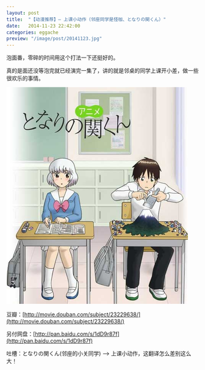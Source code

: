 ```yaml
---
layout: post
title:  "【动漫推荐】— 上课小动作（邻座同学是怪咖、となりの関くん）"
date:   2014-11-23 22:42:00
categories: eggache
preview: "/image/post/20141123.jpg"
---
```


泡面番，零碎的时间用这个打法一下还挺好的。

真的是面还没等泡完就已经演完一集了，讲的就是邻桌的同学上课开小差，做一些很欢乐的事情。

![/image/post/20141123.jpg](/image/post/20141123.jpg)

豆瓣：[http://movie.douban.com/subject/23229638/](http://movie.douban.com/subject/23229638/)

另付网盘：[http://pan.baidu.com/s/1dD9r87f](http://pan.baidu.com/s/1dD9r87f)

吐槽：となりの関くん(邻座的小关同学) —> 上课小动作，这翻译怎么差别这么大！
